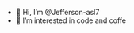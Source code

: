 - 👋 Hi, I’m @Jefferson-asl7
- 👀 I’m interested in code and coffe

<!---
Jefferson-asl7/Jefferson-asl7 is a ✨ special ✨ repository because its `README.md` (this file) appears on your GitHub profile.
You can click the Preview link to take a look at your changes.
--->

